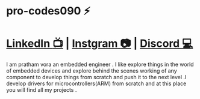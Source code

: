 
# pro-codes090 :zap: 
# [LinkedIn :tv:](https://www.youtube.com/user/sdf3e33/videos) | [Instgram :camera:](https://www.instagram.com/edwinfairchild/) | [Discord :computer:](https://discord.gg/UaqcKxN6Nd)

I am pratham vora an embedded engineer . I like explore things in the world of embedded devices and explore behind the scenes working of any component to develop things from scratch and push it to the next level .I develop drivers for microcontrollers(ARM) from scratch and at this place you will find all my projects .
